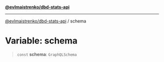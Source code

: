 [**@evlmaistrenko/dbd-stats-api**](../README.md)

---

[@evlmaistrenko/dbd-stats-api](../README.md) / schema

# Variable: schema

> `const` **schema**: `GraphQLSchema`
